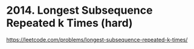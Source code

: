 # 2014. Longest Subsequence Repeated k Times (hard)

https://leetcode.com/problems/longest-subsequence-repeated-k-times/
